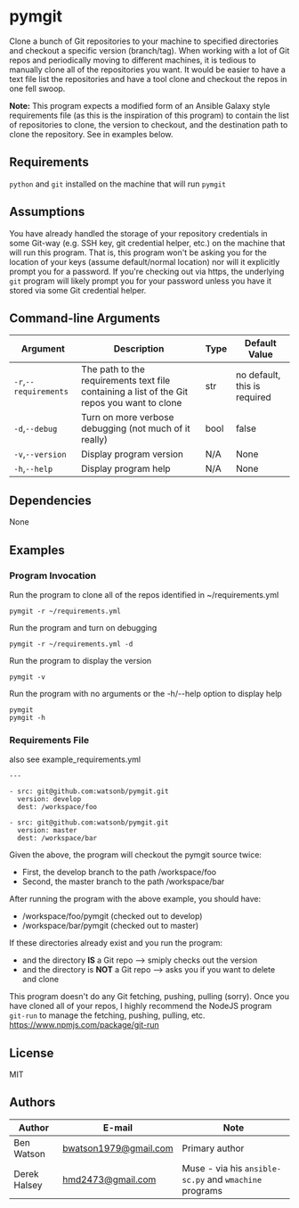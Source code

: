 # pymgit

Clone a bunch of Git repositories to your machine to specified directories and
checkout a specific version (branch/tag).  When working with a lot of Git repos
and periodically moving to different machines, it is tedious to manually clone
all of the repositories you want.  It would be easier to have a text file list
the repositories and have a tool clone and checkout the repos in one fell
swoop.

**Note:** This program expects a modified form of an Ansible Galaxy style
requirements file (as this is the inspiration of this program) to contain the
list of repositories to clone, the version to checkout, and the destination
path to clone the repository.  See in examples below.

## Requirements

`python` and `git` installed on the machine that will run `pymgit`

## Assumptions

You have already handled the storage of your repository credentials in some
Git-way (e.g. SSH key, git credential helper, etc.) on the machine that will
run this program.  That is, this program won't be asking you for the location
of your keys (assume default/normal location) nor will it explicitly prompt
you for a password.  If you're checking out via https, the underlying `git`
program will likely prompt you for your password unless you have it stored
via some Git credential helper.

## Command-line Arguments

| Argument | Description | Type | Default Value |
|---|---|---|---|
| `-r`,`--requirements` | The path to the requirements text file containing a list of the Git repos you want to clone | str | no default, this is required |
| `-d`,`--debug` | Turn on more verbose debugging (not much of it really)|bool|false|
| `-v`,`--version` | Display program version | N/A | None |
| `-h`,`--help` | Display program help | N/A | None |

## Dependencies

None

## Examples

### Program Invocation

Run the program to clone all of the repos identified in ~/requirements.yml

    pymgit -r ~/requirements.yml

Run the program and turn on debugging

    pymgit -r ~/requirements.yml -d

Run the program to display the version

    pymgit -v

Run the program with no arguments or the -h/--help option to display help

    pymgit
    pymgit -h

### Requirements File
also see example_requirements.yml

    ---

    - src: git@github.com:watsonb/pymgit.git
      version: develop
      dest: /workspace/foo

    - src: git@github.com:watsonb/pymgit.git
      version: master
      dest: /workspace/bar

Given the above, the program will checkout the pymgit source twice:
- First, the develop branch to the path /workspace/foo
- Second, the master branch to the path /workspace/bar

After running the program with the above example, you should have:
- /workspace/foo/pymgit (checked out to develop)
- /workspace/bar/pymgit (checked out to master)

If these directories already exist and you run the program:
- and the directory **IS** a Git repo --> smiply checks out the version
- and the directory is **NOT** a Git repo --> asks you if you want to delete and clone

This program doesn't do any Git fetching, pushing, pulling (sorry).  Once you
have cloned all of your repos, I highly recommend the NodeJS program `git-run`
to manage the fetching, pushing, pulling, etc. https://www.npmjs.com/package/git-run

## License

MIT

## Authors

| Author | E-mail | Note |
|---|---|---|
|Ben Watson|bwatson1979@gmail.com|Primary author|
|Derek Halsey| hmd2473@gmail.com | Muse - via his `ansible-sc.py` and `wmachine` programs |